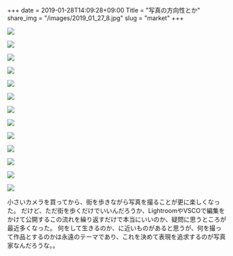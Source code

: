+++
date  = 2019-01-28T14:09:28+09:00
Title = "写真の方向性とか"
share_img = "/images/2019_01_27_8.jpg"
slug = "market"
+++

![](/images/2019_01_27_1.jpg)

![](/images/2019_01_27_2.jpg)

![](/images/2019_01_27_3.jpg)

![](/images/2019_01_27_4.jpg)

![](/images/2019_01_27_5.jpg)

![](/images/2019_01_27_6.jpg)

![](/images/2019_01_27_7.jpg)

![](/images/2019_01_27_8.jpg)

![](/images/2019_01_27_9.jpg)

![](/images/2019_01_27_10.jpg)

![](/images/2019_01_27_12.jpg)

![](/images/2019_01_27_13.jpg)

![](/images/2019_01_27_14.jpg)

小さいカメラを買ってから、街を歩きながら写真を撮ることが更に楽しくなった。
だけど、ただ街を歩くだけでいいんだろうか、LightroomやVSCOで編集をかけて公開するこの流れを繰り返すだけで本当にいいのか、疑問に思うところが最近多くなった。
何をして生きるのか、に近いものがあると思うが、何を撮って作品とするのかは永遠のテーマであり、これを決めて表現を追求するのが写真家なんだろうな。。